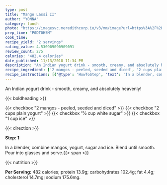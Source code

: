 ```yaml
---
type: post
title: "Mango Lassi II"
author: "YONNA"
category: lunch
photo: "https://imagesvc.meredithcorp.io/v3/mm/image?url=https%3A%2F%2Fimages.media-allrecipes.com%2Fuserphotos%2F199894.jpg"
prep_time: "P0DT0H5M"
cook_time: 
recipe_yield: "2 servings"
rating_value: 4.530909090909091
review_count: 275
calories: "482.4 calories"
date_published: 11/13/2018 11:34 PM
description: "An Indian yogurt drink - smooth, creamy, and absolutely heavenly!"
recipe_ingredient: ['2 mangos - peeled, seeded and diced', '2 cups plain yogurt', '½ cup white sugar', '1 cup ice']
recipe_instructions: [{'@type': 'HowToStep', 'text': 'In a blender, combine mangos, yogurt, sugar and ice. Blend until smooth. Pour into glasses and serve.\n'}]
---
```


An Indian yogurt drink - smooth, creamy, and absolutely heavenly! 

{{< boldheading >}}

{{< checkbox "2  mangos - peeled, seeded and diced" >}}
{{< checkbox "2 cups plain yogurt" >}}
{{< checkbox "½ cup white sugar" >}}
{{< checkbox "1 cup ice" >}}


{{< direction >}}

**Step: 1**

In a blender, combine mangos, yogurt, sugar and ice. Blend until smooth. Pour into glasses and serve.{{< span >}}

{{< nutrition >}}

**Per Serving:** 482 calories; protein 13.9g; carbohydrates 102.4g; fat 4.4g; cholesterol 14.7mg; sodium 175.6mg.